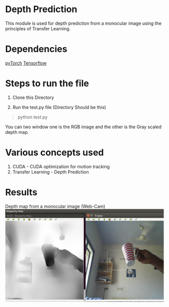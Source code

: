 # Depth Prediction
This module is used for depth prediction from a monocular image using the principles of Transfer Learning.

# Dependencies
[pyTorch](https://pytorch.org/)
[Tensorflow](https://www.tensorflow.org/)

# Steps to run the file 
1) Clone this Directory

2) Run the test.py file (Directory Should be this)
  > python test.py
  
You can two window one is the RGB image and the other is the Gray scaled depth map.

# Various concepts used
1) CUDA    - CUDA optimization for motion tracking
2) Transfer Learning - Depth Prediction 

# Results 
Depth map from a monocular image (Web-Cam)  
![Depth](examples/exp1.png "depthmap")

